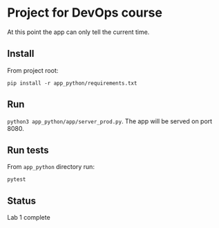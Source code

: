 # Project for DevOps course
At this point the app can only tell the current time.

## Install
From project root:
```
pip install -r app_python/requirements.txt
```

## Run
`python3 app_python/app/server_prod.py`. The app will be served on port 8080.

## Run tests
From `app_python` directory run:
```
pytest
```

## Status
Lab 1 complete